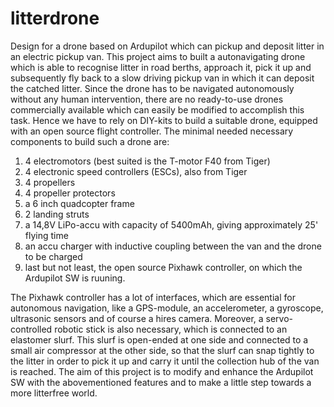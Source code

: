 # litterdrone
Design for a drone based on Ardupilot which can pickup and deposit litter in an electric pickup van.
This project aims to built a autonavigating drone which is able to recognise litter in road berths, approach it, pick it up and subsequently fly back to a slow driving pickup van in which it can deposit the catched litter.
Since the drone has to be navigated autonomously without any human intervention, there are no ready-to-use drones commercially available which can easily be modified to accomplish this task.
Hence we have to rely on DIY-kits to build a suitable drone, equipped with an open source flight controller.
The minimal needed necessary components to build such a drone are:
1. 4 electromotors (best suited is the T-motor F40 from Tiger)
2. 4 electronic speed controllers (ESCs), also from Tiger
3. 4 propellers
4. 4 propeller protectors
5. a 6 inch quadcopter frame
6. 2 landing struts
7. a 14,8V LiPo-accu with capacity of 5400mAh, giving approximately 25' flying time
8. an accu charger with inductive coupling between the van and the drone to be charged
9. last but not least, the open source Pixhawk controller, on which the Ardupilot SW is ruuning.

The Pixhawk controller has a lot of interfaces, which are essential for autonomous navigation, like a GPS-module, an accelerometer, a gyroscope, ultrasonic sensors and of course a hires camera. Moreover, a servo-controlled robotic stick is also necessary, which is connected to an elastomer slurf. This slurf is open-ended at one side and connected to a small air compressor at the other side, so that the slurf can snap tightly to the litter in order to pick it up and carry it until the collection hub of the van is reached.
The aim of this project is to modify and enhance the Ardupilot SW with the abovementioned features and to make a little step towards a more litterfree world.
